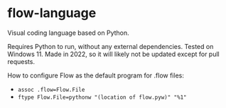 # flow-language

 Visual coding language based on Python.

Requires Python to run, without any external dependencies. Tested on Windows 11. Made in 2022, so it will likely not be updated except for pull requests.

How to configure Flow as the default program for .flow files:
- `assoc .flow=Flow.File`
- `ftype Flow.File=pythonw "(location of flow.pyw)" "%1"`
